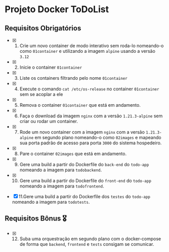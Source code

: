 # Projeto Docker ToDoList 

## Requisitos Obrigatórios

-[x] 1. Crie um novo container de modo interativo sem roda-lo nomeando-o como `01container` e utilizando a imagem `alpine` usando a versão `3.12`

-[x] 2. Inicie o container `01container`

-[x] 3. Liste os containers filtrando pelo nome `01container`  

-[x] 4. Execute o comando `cat /etc/os-release` no container `01container` sem se acoplar a ele

-[x] 5. Remova o container `01container` que está em andamento.

-[x] 6. Faça o download da imagem `nginx` com a versão `1.21.3-alpine` sem criar ou rodar um container.

-[x] 7. Rode um novo container com a imagem  `nginx` com a versão `1.21.3-alpine` em segundo plano nomeando-o como `02images` e mapeando sua porta padrão de acesso para porta `3000` do sistema hospedeiro.

-[x] 8. Pare o container `02images` que está em andamento.
  
-[x] 9. Gere uma build a partir do Dockerfile do `back-end` do `todo-app` nomeando a imagem para `todobackend`.

-[x] 10. Gere uma build a partir do Dockerfile do `front-end` do `todo-app` nomeando a imagem para `todofrontend`.

-[x] 11.Gere uma build a partir do Dockerfile dos `testes` do `todo-app` nomeando a imagem para `todotests`.

## Requisitos Bônus :medal_military:

-[x] 12. Suba uma orquestração em segundo plano com o docker-compose de forma que `backend`, `frontend` e `tests` consigam se comunicar.
